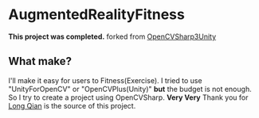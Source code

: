 AugmentedRealityFitness
===
**This project was completed.**
forked from [OpenCVSharp3Unity](https://github.com/qian256/OpenCVSharp3Unity)

## What make?
I'll make it easy for users to Fitness(Exercise). I tried to use "UnityForOpenCV" or "OpenCVPlus(Unity)" **but** the budget is not enough. So I try to create a project using OpenCVSharp. **Very Very** Thank you for [Long Qian](http://longqian.me/aboutme/) is the source of this project.
